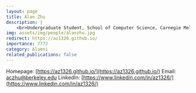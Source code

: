 ```yaml
---
layout: page
title: Alan Zhu
description: |
    <br>Undergraduate Student, School of Computer Science, Carnegie Mellon University<br>Jul 2021 -- Sep 2022<br><span style='color:blue'>PhD Student, Department of EECS at University of California, Berkeley</span>
img: assets/img/people/alanzhu.jpg
redirect: https://az1326.github.io/
importance: 7772
category: Alumni
related_publications: false
---
```

Homepage: [https://az1326.github.io/](https://az1326.github.io/)
Email: [aczhu@berkeley.edu](mailto:aczhu@berkeley.edu)
LinkedIn: [https://www.linkedin.com/in/az1326/](https://www.linkedin.com/in/az1326/)
